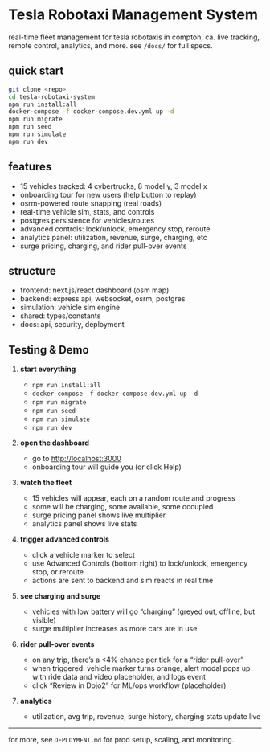# Tesla Robotaxi Management System

real-time fleet management for tesla robotaxis in compton, ca. live tracking, remote control, analytics, and more. see `/docs/` for full specs.

## quick start

```bash
git clone <repo>
cd tesla-robotaxi-system
npm run install:all
docker-compose -f docker-compose.dev.yml up -d
npm run migrate
npm run seed
npm run simulate
npm run dev
```

## features
- 15 vehicles tracked: 4 cybertrucks, 8 model y, 3 model x
- onboarding tour for new users (help button to replay)
- osrm-powered route snapping (real roads)
- real-time vehicle sim, stats, and controls
- postgres persistence for vehicles/routes
- advanced controls: lock/unlock, emergency stop, reroute
- analytics panel: utilization, revenue, surge, charging, etc
- surge pricing, charging, and rider pull-over events

## structure
- frontend: next.js/react dashboard (osm map)
- backend: express api, websocket, osrm, postgres
- simulation: vehicle sim engine
- shared: types/constants
- docs: api, security, deployment

## Testing & Demo

1. **start everything**
   - `npm run install:all`
   - `docker-compose -f docker-compose.dev.yml up -d`
   - `npm run migrate`
   - `npm run seed`
   - `npm run simulate`
   - `npm run dev`

2. **open the dashboard**
   - go to [http://localhost:3000](http://localhost:3000)
   - onboarding tour will guide you (or click Help)

3. **watch the fleet**
   - 15 vehicles will appear, each on a random route and progress
   - some will be charging, some available, some occupied
   - surge pricing panel shows live multiplier
   - analytics panel shows live stats

4. **trigger advanced controls**
   - click a vehicle marker to select
   - use Advanced Controls (bottom right) to lock/unlock, emergency stop, or reroute
   - actions are sent to backend and sim reacts in real time

5. **see charging and surge**
   - vehicles with low battery will go “charging” (greyed out, offline, but visible)
   - surge multiplier increases as more cars are in use

6. **rider pull-over events**
   - on any trip, there’s a <4% chance per tick for a “rider pull-over”
   - when triggered: vehicle marker turns orange, alert modal pops up with ride data and video placeholder, and logs event
   - click “Review in Dojo2” for ML/ops workflow (placeholder)

7. **analytics**
   - utilization, avg trip, revenue, surge history, charging stats update live

---

for more, see `DEPLOYMENT.md` for prod setup, scaling, and monitoring. 
